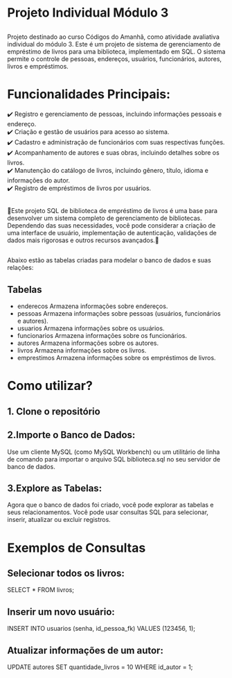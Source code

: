 # Projeto Individual Módulo 3
##
Projeto destinado ao curso Códigos do Amanhã, como atividade avaliativa individual do módulo 3. Este é um projeto de sistema de gerenciamento de empréstimo de livros para uma biblioteca, implementado em SQL. O sistema permite o controle de pessoas, endereços, usuários, funcionários, autores, livros e empréstimos.
##
# Funcionalidades Principais:
✔️ Registro e gerenciamento de pessoas, incluindo informações pessoais e endereço. <br>
✔️ Criação e gestão de usuários para acesso ao sistema. <br>
✔️ Cadastro e administração de funcionários com suas respectivas funções. <br>
✔️ Acompanhamento de autores e suas obras, incluindo detalhes sobre os livros. <br>
✔️ Manutenção do catálogo de livros, incluindo gênero, título, idioma e informações do autor. <br>
✔️ Registro de empréstimos de livros por usuários. <br>
##
📍Este projeto SQL de biblioteca de empréstimo de livros é uma base para desenvolver um sistema completo de gerenciamento de bibliotecas. Dependendo das suas necessidades, você pode considerar a criação de uma interface de usuário, implementação de autenticação, validações de dados mais rigorosas e outros recursos avançados.📍
##
Abaixo estão as tabelas criadas para modelar o banco de dados e suas relações:
## Tabelas
- enderecos 
Armazena informações sobre endereços.
- pessoas
Armazena informações sobre pessoas (usuários, funcionários e autores).
- usuarios
Armazena informações sobre os usuários.
- funcionarios
Armazena informações sobre os funcionários.
- autores
Armazena informações sobre os autores.
- livros
Armazena informações sobre os livros.
- emprestimos
Armazena informações sobre os empréstimos de livros.
##
# Como utilizar?
## 1. **Clone o repositório**
## 2.Importe o Banco de Dados:
Use um cliente MySQL (como MySQL Workbench) ou um utilitário de linha de comando para importar o arquivo SQL biblioteca.sql no seu servidor de banco de dados.
## 3.Explore as Tabelas:
Agora que o banco de dados foi criado, você pode explorar as tabelas e seus relacionamentos. Você pode usar consultas SQL para selecionar, inserir, atualizar ou excluir registros.
# Exemplos de Consultas
## Selecionar todos os livros:
SELECT * FROM livros;
## Inserir um novo usuário:
INSERT INTO usuarios (senha, id_pessoa_fk) VALUES (123456, 1);
## Atualizar informações de um autor:
UPDATE autores SET quantidade_livros = 10 WHERE id_autor = 1;

